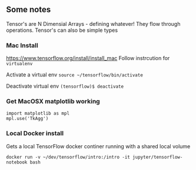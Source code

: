 ## Some notes
Tensor's are N Dimensial Arrays - defining whatever! They flow through operations. Tensor's can also be simple types

### Mac Install
https://www.tensorflow.org/install/install_mac
Follow instrcution for `virtualenv`

Activate a virtual env
```source ~/tensorflow/bin/activate```

Deactivate virtual env
```(tensorflow)$ deactivate```

### Get MacOSX matplotlib working
```
import matplotlib as mpl
mpl.use('TkAgg')
```

### Local Docker install
Gets a local TensorFlow docker continer running with a shared local volume

`docker run -v ~/dev/tensorflow/intro:/intro -it jupyter/tensorflow-notebook bash`






